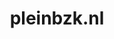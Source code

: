 ---
layout: post
title: "pleinbzk.nl"
internal_url: "/dutchgov/pleinbzk.nl.html"
subdomains_count: 2
all_subdomains_count: 3
urls_count: 2
ssl_rank: 0
http_rank: 85
url_link: /data/pleinbzk.nl/urls.txt
all_subdomains_link: /data/pleinbzk.nl/all_subdomains.txt
subdomains_link: /data/pleinbzk.nl/subdomains.txt
categories: dutchgov
---
